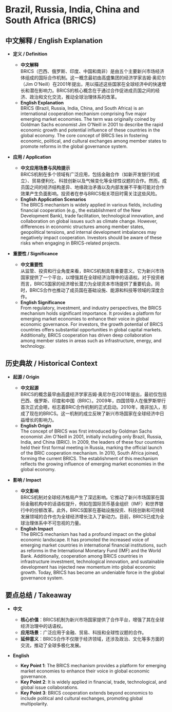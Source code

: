 # Brazil, Russia, India, China and South Africa (BRICS)

## 中文解释 / English Explanation

* **定义 / Definition**  
  - **中文解释**  
    BRICS（巴西、俄罗斯、印度、中国和南非）是由五个主要新兴市场经济体组成的国际合作机制。这一概念最初由高盛集团的经济学家吉姆·奥尼尔（Jim O'Neill）在2001年提出，用以描述这些国家在全球经济中的快速增长和潜在影响力。BRICS的核心概念在于通过合作促进成员国之间的经济、政治和文化交流，推动全球治理体系的改革。  
  - **English Explanation**  
    BRICS (Brazil, Russia, India, China, and South Africa) is an international cooperation mechanism comprising five major emerging market economies. The term was originally coined by Goldman Sachs economist Jim O'Neill in 2001 to describe the rapid economic growth and potential influence of these countries in the global economy. The core concept of BRICS lies in fostering economic, political, and cultural exchanges among member states to promote reforms in the global governance system.

* **应用 / Application**  
  - **中文应用场景与风险提示**  
    BRICS机制在多个领域有广泛应用，包括金融合作（如新开发银行的成立）、贸易便利化、科技创新以及气候变化等全球性议题的合作。然而，成员国之间的经济结构差异、地缘政治矛盾以及内部发展不平衡可能对合作效果产生负面影响。投资者在参与BRICS相关项目时需关注这些风险。  
  - **English Application Scenarios**  
    The BRICS mechanism is widely applied in various fields, including financial cooperation (e.g., the establishment of the New Development Bank), trade facilitation, technological innovation, and collaboration on global issues such as climate change. However, differences in economic structures among member states, geopolitical tensions, and internal development imbalances may negatively impact cooperation. Investors should be aware of these risks when engaging in BRICS-related projects.

* **重要性 / Significance**  
  - **中文重要性**  
    从监管、投资和行业角度来看，BRICS机制具有重要意义。它为新兴市场国家提供了一个平台，以增强其在全球经济治理中的话语权。对于投资者而言，BRICS国家的经济增长潜力为全球资本市场提供了重要机会。同时，BRICS合作也推动了成员国在基础设施、能源和科技等领域的深度合作。  
  - **English Significance**  
    From regulatory, investment, and industry perspectives, the BRICS mechanism holds significant importance. It provides a platform for emerging market economies to enhance their voice in global economic governance. For investors, the growth potential of BRICS countries offers substantial opportunities in global capital markets. Additionally, BRICS cooperation has driven deep collaboration among member states in areas such as infrastructure, energy, and technology.

## 历史典故 / Historical Context

* **起源 / Origin**  
  - **中文起源**  
    BRICS的概念最早由高盛经济学家吉姆·奥尼尔在2001年提出，最初仅包括巴西、俄罗斯、印度和中国（BRIC）。2009年，四国领导人在俄罗斯举行首次正式会晤，标志着BRIC合作机制的正式启动。2010年，南非加入，形成了现在的BRICS。这一机制的成立反映了新兴市场国家在全球经济中日益增长的影响力。  
  - **English Origin**  
    The concept of BRICS was first introduced by Goldman Sachs economist Jim O'Neill in 2001, initially including only Brazil, Russia, India, and China (BRIC). In 2009, the leaders of these four countries held their first formal meeting in Russia, marking the official launch of the BRIC cooperation mechanism. In 2010, South Africa joined, forming the current BRICS. The establishment of this mechanism reflects the growing influence of emerging market economies in the global economy.

* **影响 / Impact**  
  - **中文影响**  
    BRICS机制对全球经济格局产生了深远影响。它推动了新兴市场国家在国际金融机构中的话语权提升，例如在国际货币基金组织（IMF）和世界银行中的份额改革。此外，BRICS国家在基础设施投资、科技创新和可持续发展领域的合作也为全球经济增长注入了新动力。目前，BRICS已成为全球治理体系中不可忽视的力量。  
  - **English Impact**  
    The BRICS mechanism has had a profound impact on the global economic landscape. It has promoted the increased voice of emerging market countries in international financial institutions, such as reforms in the International Monetary Fund (IMF) and the World Bank. Additionally, cooperation among BRICS countries in infrastructure investment, technological innovation, and sustainable development has injected new momentum into global economic growth. Today, BRICS has become an undeniable force in the global governance system.

## 要点总结 / Takeaway

* **中文**  
  - **核心价值**：BRICS机制为新兴市场国家提供了合作平台，增强了其在全球经济治理中的话语权。  
  - **应用场景**：广泛应用于金融、贸易、科技和全球性议题的合作。  
  - **延伸意义**：BRICS合作不仅限于经济领域，还涉及政治、文化等多方面的交流，推动了全球多极化发展。  

* **English**  
  - **Key Point 1**: The BRICS mechanism provides a platform for emerging market economies to enhance their voice in global economic governance.  
  - **Key Point 2**: It is widely applied in financial, trade, technological, and global issue collaborations.  
  - **Key Point 3**: BRICS cooperation extends beyond economics to include political and cultural exchanges, promoting global multipolarity.